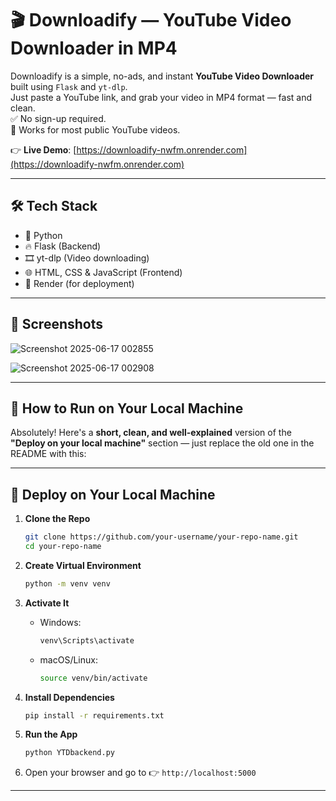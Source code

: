 # 🎬 Downloadify — YouTube Video Downloader in MP4

Downloadify is a simple, no-ads, and instant **YouTube Video Downloader** built using `Flask` and `yt-dlp`.  
Just paste a YouTube link, and grab your video in MP4 format — fast and clean.  
✅ No sign-up required.  
🎯 Works for most public YouTube videos.

👉 **Live Demo**: [https://downloadify-nwfm.onrender.com](https://downloadify-nwfm.onrender.com)

---

## 🛠 Tech Stack

- 🐍 Python
- 🔥 Flask (Backend)
- 🎞 yt-dlp (Video downloading)
- 🌐 HTML, CSS & JavaScript (Frontend)
- 🚀 Render (for deployment)

---

## 📸 Screenshots

![Screenshot 2025-06-17 002855](https://github.com/user-attachments/assets/895480cf-399f-4f3b-a658-399b13c9e721)

![Screenshot 2025-06-17 002908](https://github.com/user-attachments/assets/3116efac-e676-48bc-8c78-1941b5f077f4)

---

## 🚀 How to Run on Your Local Machine

Absolutely! Here's a **short, clean, and well-explained** version of the **"Deploy on your local machine"** section — just replace the old one in the README with this:

---

## 🚀 Deploy on Your Local Machine

1. **Clone the Repo**

   ```bash
   git clone https://github.com/your-username/your-repo-name.git
   cd your-repo-name
   ```

2. **Create Virtual Environment**

   ```bash
   python -m venv venv
   ```

3. **Activate It**

   * Windows:

     ```bash
     venv\Scripts\activate
     ```

   * macOS/Linux:

     ```bash
     source venv/bin/activate
     ```

4. **Install Dependencies**

   ```bash
   pip install -r requirements.txt
   ```

5. **Run the App**

   ```bash
   python YTDbackend.py
   ```

6. Open your browser and go to 👉 `http://localhost:5000`

---
